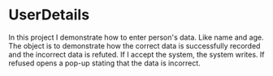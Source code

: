 # UserDetails
In this project I demonstrate how to enter person's data. 
Like name and age. The object is to demonstrate how the correct data is successfully recorded and the incorrect data is refuted. 
If I accept the system, the system writes. 
If refused opens a pop-up stating that the data is incorrect.
